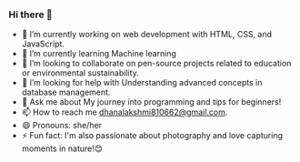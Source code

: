 ### Hi there 👋


- 🔭 I’m currently working on web development with HTML, CSS, and JavaScript.
- 🌱 I’m currently learning Machine learning
- 👯 I’m looking to collaborate on pen-source projects related to education or environmental sustainability.
- 🤔 I’m looking for help with Understanding advanced concepts in database management.
- 💬 Ask me about My journey into programming and tips for beginners!
- 📫 How to reach me dhanalakshmi810662@gmail.com.
- 😄 Pronouns: she/her
- ⚡ Fun fact:  I'm also passionate about photography and love capturing moments in nature!😊


